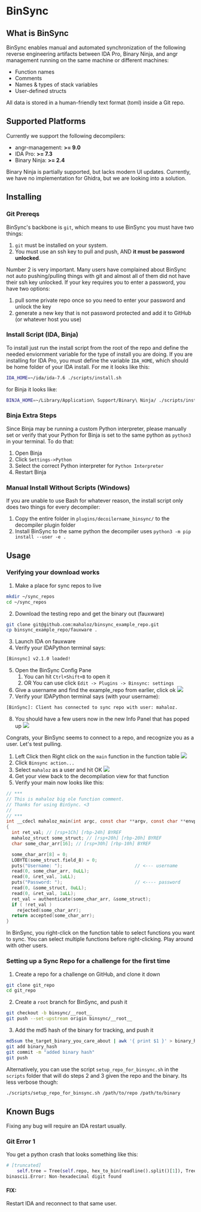 
# BinSync

## What is BinSync

BinSync enables manual and automated synchronization of the following reverse engineering artifacts between IDA Pro, Binary Ninja, and angr management running on the same machine or different machines:

- Function names
- Comments
- Names & types of stack variables
- User-defined structs

All data is stored in a human-friendly text format (toml) inside a Git repo.

## Supported Platforms
Currently we support the following decompilers:
- angr-management: **>= 9.0**
- IDA Pro: **>= 7.3**
- Binary Ninja: **>= 2.4**

Binary Ninja is partially supported, but lacks modern UI updates. 
Currently, we have no implementation for Ghidra, but we are looking into a solution.

## Installing

### Git Prereqs

BinSync's backbone is `git`, which means to use BinSync you must have two things:
1. `git` must be installed on your system.
2. You must use an ssh key to pull and push, AND **it must be password unlocked**.

Number 2 is very important. Many users have complained about BinSync not auto pushing/pulling
things with git and almost all of them did not have their ssh key unlocked. If your key requires you 
to enter a password, you have two options:

1. pull some private repo once so you need to enter your password and unlock the key
2. generate a new key that is not password protected and add it to GitHub (or whatever host you use)


### Install Script (IDA, Binja)
To install just run the install script from the root of the repo and define the needed enviornment
variable for the type of install you are doing. If you are installing for IDA Pro, you must define the variable
`IDA_HOME`, which should be home folder of your IDA install. For me it looks like this:

```bash
IDA_HOME=~/ida/ida-7.6 ./scripts/install.sh
```

for Binja it looks like:

```bash
BINJA_HOME=~/Library/Application\ Support/Binary\ Ninja/ ./scripts/install.sh
```

### Binja Extra Steps
Since Binja may be running a custom Python interpreter, please manually set or verify that your Python
for Binja is set to the same python as `python3` in your terminal. To do that:
1. Open Binja
2. Click `Settings->Python`
3. Select the correct Python interpreter for `Python Interpreter`
4. Restart Binja

### Manual Install Without Scripts (Windows)
If you are unable to use Bash for whatever reason, the install script only does two things for
every decompiler:
1. Copy the entire folder in `plugins/decoilername_binsync/` to the decompiler plugin folder
2. Install BinSync to the same python the decompiler uses `python3 -m pip install --user -e .`

## Usage  
### Verifying your download works
1. Make a place for sync repos to live
```bash
mkdir ~/sync_repos
cd ~/sync_repos
```
2. Download the testing repo and get the binary out (fauxware)
```bash
git clone git@github.com:mahaloz/binsync_example_repo.git
cp binsync_example_repo/fauxware .
```
3. Launch IDA on fauxware
4. Verify your IDAPython terminal says:
```bash
[Binsync] v2.1.0 loaded!
```
5. Open the BinSync Config Pane 
    1. You can hit `Ctrl+Shift+B` to open it
    2. OR You can use click `Edit -> Plugins -> Binsync: settings`
6. Give a username and find the example_repo from earlier, click ok
   ![](./assets/images/binsync_1.png)
7. Verify your IDAPython terminal says (with your username):
```bash
[BinSync]: Client has connected to sync repo with user: mahaloz.
```

8. You should have a few users now in the new Info Panel that has poped up
   ![](./assets/images/binsync_2.png)

Congrats, your BinSync seems to connect to a repo, and recognize you as a user. 
Let's test pulling.

1. Left Click then Right click on the `main` function in the function table
   ![](./assets/images/binsync_3.png)
2. Click `Binsync action...`
3. Select `mahaloz` as a user and hit OK
   ![](./assets/images/binsync_4.png)
4. Get your view back to the decompilation view for that function 
5. Verify your main now looks like this:
```c
// ***
// This is mahaloz big ole function comment.
// Thanks for using BinSync. <3
// 
// ***
int __cdecl mahaloz_main(int argc, const char **argv, const char **envp)
{
  int ret_val; // [rsp+1Ch] [rbp-24h] BYREF
  mahaloz_struct some_struct; // [rsp+20h] [rbp-20h] BYREF
  char some_char_arr[16]; // [rsp+30h] [rbp-10h] BYREF

  some_char_arr[8] = 0;
  LOBYTE(some_struct.field_8) = 0;
  puts("Username: ");                           // <--- username
  read(0, some_char_arr, 8uLL);
  read(0, &ret_val, 1uLL);
  puts("Password: ");                           // <---- password
  read(0, &some_struct, 8uLL);
  read(0, &ret_val, 1uLL);
  ret_val = authenticate(some_char_arr, &some_struct);
  if ( !ret_val )
    rejected(some_char_arr);
  return accepted(some_char_arr);
}
```

In BinSync, you right-click on the function table to select functions you want to sync.
You can select multiple functions before right-clicking. Play around with other users.

### Setting up a Sync Repo for a challenge for the first time

1. Create a repo for a challenge on GitHub, and clone it down
```bash
git clone git_repo 
cd git_repo
```
2. Create a `root` branch for BinSync, and push it
```bash
git checkout -b binsync/__root__
git push --set-upstream origin binsync/__root__
```
3. Add the md5 hash of the binary for tracking, and push it
```bash
md5sum the_target_binary_you_care_about | awk '{ print $1 }' > binary_hash
git add binary_hash
git commit -m "added binary hash"
git push
```

Alternatively, you can use the script `setup_repo_for_binsync.sh` in the `scripts` folder that will do 
steps 2 and 3 given the repo and the binary. Its less verbose though:

```bash
./scripts/setup_repo_for_binsync.sh /path/to/repo /path/to/binary
```

## Known Bugs
Fixing any bug will require an IDA restart usually.

### Git Error 1
You get a python crash that looks something like this:
```python
# [truncated]
    self.tree = Tree(self.repo, hex_to_bin(readline().split()[1]), Tree.tree_id << 12, '')
binascii.Error: Non-hexadecimal digit found
```

#### FIX:
Restart IDA and reconnect to that same user.
